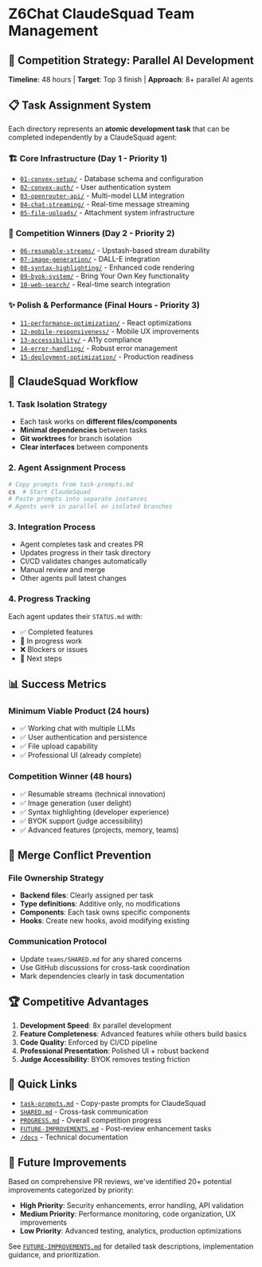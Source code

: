 # Z6Chat ClaudeSquad Team Management

## 🎯 Competition Strategy: Parallel AI Development

**Timeline**: 48 hours | **Target**: Top 3 finish | **Approach**: 8+ parallel AI agents

## 📋 Task Assignment System

Each directory represents an **atomic development task** that can be completed independently by a ClaudeSquad agent:

### 🏗️ **Core Infrastructure** (Day 1 - Priority 1)

- [`01-convex-setup/`](./01-convex-setup/) - Database schema and configuration
- [`02-convex-auth/`](./02-convex-auth/) - User authentication system
- [`03-openrouter-api/`](./03-openrouter-api/) - Multi-model LLM integration
- [`04-chat-streaming/`](./04-chat-streaming/) - Real-time message streaming
- [`05-file-uploads/`](./05-file-uploads/) - Attachment system infrastructure

### 🚀 **Competition Winners** (Day 2 - Priority 2)

- [`06-resumable-streams/`](./06-resumable-streams/) - Upstash-based stream durability
- [`07-image-generation/`](./07-image-generation/) - DALL-E integration
- [`08-syntax-highlighting/`](./08-syntax-highlighting/) - Enhanced code rendering
- [`09-byok-system/`](./09-byok-system/) - Bring Your Own Key functionality
- [`10-web-search/`](./10-web-search/) - Real-time search integration

### ✨ **Polish & Performance** (Final Hours - Priority 3)

- [`11-performance-optimization/`](./11-performance-optimization/) - React optimizations
- [`12-mobile-responsiveness/`](./12-mobile-responsiveness/) - Mobile UX improvements
- [`13-accessibility/`](./13-accessibility/) - A11y compliance
- [`14-error-handling/`](./14-error-handling/) - Robust error management
- [`15-deployment-optimization/`](./15-deployment-optimization/) - Production readiness

## 🔄 **ClaudeSquad Workflow**

### 1. **Task Isolation Strategy**

- Each task works on **different files/components**
- **Minimal dependencies** between tasks
- **Git worktrees** for branch isolation
- **Clear interfaces** between components

### 2. **Agent Assignment Process**

```bash
# Copy prompts from task-prompts.md
cs  # Start ClaudeSquad
# Paste prompts into separate instances
# Agents work in parallel on isolated branches
```

### 3. **Integration Process**

- Agent completes task and creates PR
- Updates progress in their task directory
- CI/CD validates changes automatically
- Manual review and merge
- Other agents pull latest changes

### 4. **Progress Tracking**

Each agent updates their `STATUS.md` with:

- ✅ Completed features
- 🚧 In progress work
- ❌ Blockers or issues
- 📝 Next steps

## 📊 **Success Metrics**

### **Minimum Viable Product** (24 hours)

- ✅ Working chat with multiple LLMs
- ✅ User authentication and persistence
- ✅ File upload capability
- ✅ Professional UI (already complete)

### **Competition Winner** (48 hours)

- ✅ Resumable streams (technical innovation)
- ✅ Image generation (user delight)
- ✅ Syntax highlighting (developer experience)
- ✅ BYOK support (judge accessibility)
- ✅ Advanced features (projects, memory, teams)

## 🚨 **Merge Conflict Prevention**

### **File Ownership Strategy**

- **Backend files**: Clearly assigned per task
- **Type definitions**: Additive only, no modifications
- **Components**: Each task owns specific components
- **Hooks**: Create new hooks, avoid modifying existing

### **Communication Protocol**

- Update `teams/SHARED.md` for any shared concerns
- Use GitHub discussions for cross-task coordination
- Mark dependencies clearly in task documentation

## 🏆 **Competitive Advantages**

1. **Development Speed**: 8x parallel development
2. **Feature Completeness**: Advanced features while others build basics
3. **Code Quality**: Enforced by CI/CD pipeline
4. **Professional Presentation**: Polished UI + robust backend
5. **Judge Accessibility**: BYOK removes testing friction

## 🔗 **Quick Links**

- [`task-prompts.md`](./task-prompts.md) - Copy-paste prompts for ClaudeSquad
- [`SHARED.md`](./SHARED.md) - Cross-task communication
- [`PROGRESS.md`](./PROGRESS.md) - Overall competition progress
- [`FUTURE-IMPROVEMENTS.md`](./FUTURE-IMPROVEMENTS.md) - Post-review enhancement tasks
- [`/docs`](../docs/) - Technical documentation

## 🔮 **Future Improvements**

Based on comprehensive PR reviews, we've identified 20+ potential improvements categorized by priority:

- **High Priority**: Security enhancements, error handling, API validation
- **Medium Priority**: Performance monitoring, code organization, UX improvements
- **Low Priority**: Advanced testing, analytics, production optimizations

See [`FUTURE-IMPROVEMENTS.md`](./FUTURE-IMPROVEMENTS.md) for detailed task descriptions, implementation guidance, and prioritization.
